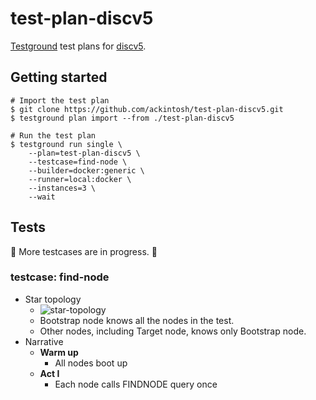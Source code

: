 # test-plan-discv5

[Testground](https://github.com/testground/testground) test plans for [discv5](https://github.com/sigp/discv5).

## Getting started

```shell
# Import the test plan
$ git clone https://github.com/ackintosh/test-plan-discv5.git
$ testground plan import --from ./test-plan-discv5

# Run the test plan
$ testground run single \
    --plan=test-plan-discv5 \
    --testcase=find-node \
    --builder=docker:generic \
    --runner=local:docker \
    --instances=3 \
    --wait
```

## Tests

:construction_worker: More testcases are in progress. :construction_worker:

### testcase: find-node

- Star topology
  - ![star-topology](https://raw.githubusercontent.com/ackintosh/test-plan-discv5/cb6ef043146c8de0a3c6967d9c423a8613aa132d/diagrams/find_nodes-star_topology.png)
  - Bootstrap node knows all the nodes in the test.
  - Other nodes, including Target node, knows only Bootstrap node.
- Narrative
  - **Warm up**
    - All nodes boot up
  - **Act I**
    - Each node calls FINDNODE query once
